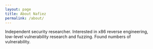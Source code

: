 ```yaml
---
layout: page
title: About Nafiez
permalink: /about/
---
```



Independent security researcher. Interested in x86 reverse engineering, low-level vulnerability research and fuzzing. Found numbers of vulnerability. 
